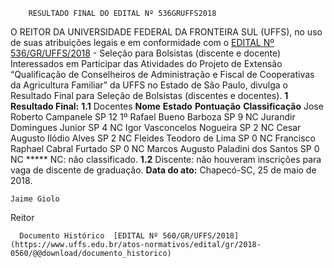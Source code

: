         RESULTADO FINAL DO EDITAL Nº 536GRUFFS2018  

 O REITOR DA UNIVERSIDADE FEDERAL DA FRONTEIRA SUL (UFFS), no uso de suas atribuições legais e em conformidade com o [EDITAL Nº 536/GR/UFFS/2018](https://www.uffs.edu.br/atos-normativos/edital/gr/2018-0536)  - Seleção para Bolsistas (discente e docente) Interessados em Participar das Atividades do Projeto de Extensão “Qualificação de Conselheiros de Administração e Fiscal de Cooperativas da Agricultura Familiar” da UFFS no Estado de São Paulo, divulga o Resultado Final para Seleção de Bolsistas (discentes e docentes).  **1 Resultado Final:**  **1.1** Docentes     **Nome**    **Estado**    **Pontuação**    **Classificação**      Jose Roberto Campanele   SP   12   1º     Rafael Bueno Barboza   SP   9   NC     Jurandir Domingues Junior   SP   4   NC     Igor Vasconcelos Nogueira   SP   2   NC     Cesar Augusto Ilódio Alves   SP   2   NC     Fleides Teodoro de Lima   SP   0   NC     Francisco Raphael Cabral Furtado   SP   0   NC     Marcos Augusto Paladini dos Santos   SP   0   NC     ***** NC: não classificado. **1.2** Discente: não houveram inscrições para vaga de discente de graduação.      **Data do ato:** Chapecó-SC, 25 de maio de 2018.   
 

    Jaime Giolo   
 Reitor 

      Documento Histórico  [EDITAL Nº 560/GR/UFFS/2018](https://www.uffs.edu.br/atos-normativos/edital/gr/2018-0560/@@download/documento_historico)     
      